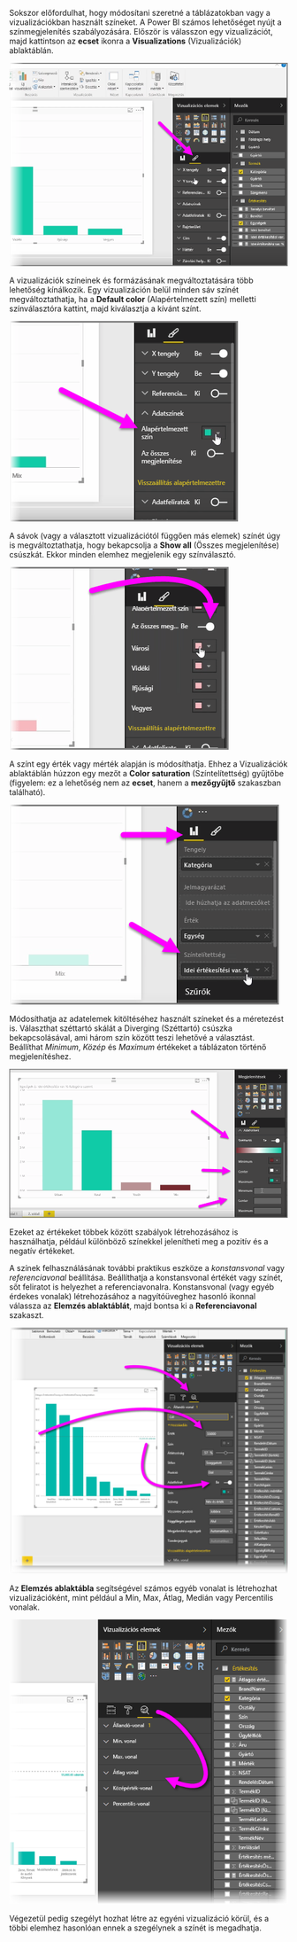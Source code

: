 Sokszor előfordulhat, hogy módosítani szeretné a táblázatokban vagy a vizualizációkban használt színeket. A Power BI számos lehetőséget nyújt a színmegjelenítés szabályozására. Először is válasszon egy vizualizációt, majd kattintson az **ecset** ikonra a **Visualizations** (Vizualizációk) ablaktáblán.

![](media/3-9a-modifying-colors/3-9a_1.png)

A vizualizációk színeinek és formázásának megváltoztatására több lehetőség kínálkozik. Egy vizualizáción belül minden sáv színét megváltoztathatja, ha a **Default color** (Alapértelmezett szín) melletti színválasztóra kattint, majd kiválasztja a kívánt színt.

![](media/3-9a-modifying-colors/3-9a_2.png)

A sávok (vagy a választott vizualizációtól függően más elemek) színét úgy is megváltoztathatja, hogy bekapcsolja a **Show all** (Összes megjelenítése) csúszkát. Ekkor minden elemhez megjelenik egy színválasztó.

![](media/3-9a-modifying-colors/3-9a_3.png)

A színt egy érték vagy mérték alapján is módosíthatja. Ehhez a Vizualizációk ablaktáblán húzzon egy mezőt a **Color saturation** (Színtelítettség) gyűjtőbe (figyelem: ez a lehetőség nem az **ecset**, hanem a **mezőgyűjtő** szakaszban található).

![](media/3-9a-modifying-colors/3-9a_4.png)

Módosíthatja az adatelemek kitöltéséhez használt színeket és a méretezést is. Választhat széttartó skálát a Diverging (Széttartó) csúszka bekapcsolásával, ami három szín között teszi lehetővé a választást. Beállíthat *Minimum*, *Közép* és *Maximum* értékeket a táblázaton történő megjelenítéshez.

![](media/3-9a-modifying-colors/3-9a_5.png)

Ezeket az értékeket többek között szabályok létrehozásához is használhatja, például különböző színekkel jelenítheti meg a pozitív és a negatív értékeket.

A színek felhasználásának további praktikus eszköze a *konstansvonal* vagy *referenciavonal* beállítása. Beállíthatja a konstansvonal értékét vagy színét, sőt feliratot is helyezhet a referenciavonalra. Konstansvonal (vagy egyéb érdekes vonalak) létrehozásához a nagyítóüveghez hasonló ikonnal válassza az **Elemzés ablaktáblát**, majd bontsa ki a **Referenciavonal** szakaszt.

![](media/3-9a-modifying-colors/3-9a_6.png)

Az **Elemzés ablaktábla** segítségével számos egyéb vonalat is létrehozhat vizualizációként, mint például a Min, Max, Átlag, Medián vagy Percentilis vonalak.

![](media/3-9a-modifying-colors/3-9a_7.png)

Végezetül pedig szegélyt hozhat létre az egyéni vizualizáció körül, és a többi elemhez hasonlóan ennek a szegélynek a színét is megadhatja.

